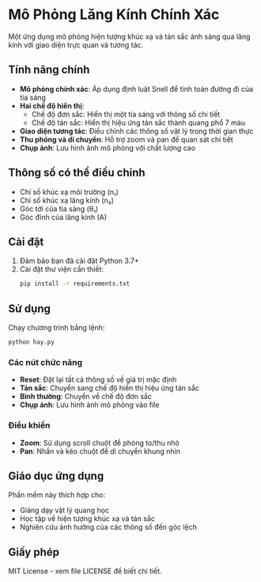 # Mô Phỏng Lăng Kính Chính Xác
Một ứng dụng mô phỏng hiện tượng khúc xạ và tán sắc ánh sáng qua lăng kính với giao diện trực quan và tương tác.

## Tính năng chính
- **Mô phỏng chính xác**: Áp dụng định luật Snell để tính toán đường đi của tia sáng
- **Hai chế độ hiển thị**:
  - Chế độ đơn sắc: Hiển thị một tia sáng với thông số chi tiết
  - Chế độ tán sắc: Hiển thị hiệu ứng tán sắc thành quang phổ 7 màu
- **Giao diện tương tác**: Điều chỉnh các thông số vật lý trong thời gian thực
- **Thu phóng và di chuyển**: Hỗ trợ zoom và pan để quan sát chi tiết
- **Chụp ảnh**: Lưu hình ảnh mô phỏng với chất lượng cao
## Thông số có thể điều chỉnh
- Chỉ số khúc xạ môi trường (n₁)
- Chỉ số khúc xạ lăng kính (n₂)
- Góc tới của tia sáng (θ₁)
- Góc đỉnh của lăng kính (A)
## Cài đặt
1. Đảm bảo bạn đã cài đặt Python 3.7+
2. Cài đặt thư viện cần thiết:
   ```bash
   pip install -r requirements.txt
   ```
## Sử dụng
Chạy chương trình bằng lệnh:
```bash
python hay.py
```
### Các nút chức năng
- **Reset**: Đặt lại tất cả thông số về giá trị mặc định
- **Tán sắc**: Chuyển sang chế độ hiển thị hiệu ứng tán sắc
- **Bình thường**: Chuyển về chế độ đơn sắc
- **Chụp ảnh**: Lưu hình ảnh mô phỏng vào file
### Điều khiển
- **Zoom**: Sử dụng scroll chuột để phóng to/thu nhỏ
- **Pan**: Nhấn và kéo chuột để di chuyển khung nhìn
## Giáo dục ứng dụng
Phần mềm này thích hợp cho:
- Giảng dạy vật lý quang học
- Học tập về hiện tượng khúc xạ và tán sắc
- Nghiên cứu ảnh hưởng của các thông số đến góc lệch

## Giấy phép

MIT License - xem file LICENSE để biết chi tiết.
